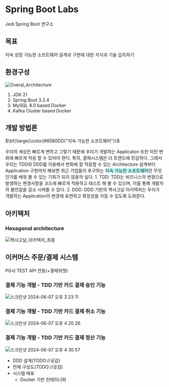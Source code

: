 # Spring Boot Labs
Jedi Spring Boot 연구소

## 목표
지속 성장 가능한 소프트웨어 설계과 구현에 대한 지식과 기술 습득하기

## 환경구성
![Overal_Architecture](https://github.com/jinho-yoo-jack/jedi-spring-labs/assets/58014147/e40f3347-48be-4140-8798-0a20c1512264)
1. JDK 21
2. Spring Boot 3.2.4
4. MySQL 8.0 based Docker
5. Kafka Cluster based Docker


## 개발 방법론
<p>$\bf{\large{\color{#6580DD}"지속 가능한 소프트웨어"}}$</p>
우리의 세상은 빠르게 변하고 그렇기 때문에 우리가 개발하는 Applicaton 또한 이런 변화에 빠르게 적응 할 수 있어야 한다. 
특히, 결제시스템은 더 트렌드에 민감하다. 그래서 우리는 TDD와 DDD를 이용해서 변화에 잘 적응할 수 있는 Architecture 설계부터 Application 구현까지 해보면 
최근 기업들이 추구하는 <span style="background-color:#C0FFFF">지속 가능한 소프트웨어</span>란 무엇인가를 배워 볼 수 있는 기회가 되지 않을까 싶다.
1. TDD: TDD는 비즈니스의 변경으로 발생하는 변경사항을 코드에 빠르게 적용하고 테스트 해 볼 수 있으며, 이를 통해 개발자의 불안감을 감소 시켜줄 수 있다.
2. DDD: DDD 기반의 헥사고날 아키텍처는 우리가 개발하는 Application이 변경에 유연하고 확장성을 가질 수 있도록 도와준다.

## 아키텍처
### Hexagonal architecture
![헥사고날_아키텍처_최종](https://github.com/jinho-yoo-jack/jedi-spring-labs/assets/58014147/b3662d81-b3d2-4ef1-9a5f-fba7c765ecde)


## 이커머스 주문/결제 시스템
PG사 TEST API 연동(+결제위젯)
### 결제 기능 개발 - TDD 기반 카드 결제 승인 기능
![스크린샷 2024-06-07 오후 3 23 11](https://github.com/jinho-yoo-jack/jedi-spring-labs/assets/58014147/95cfcff2-274a-458e-a849-994205355ce6)
### 결제 기능 개발 - TDD 기반 카드 결제 취소 기능
![스크린샷 2024-06-07 오후 4 20 26](https://github.com/jinho-yoo-jack/jedi-spring-labs/assets/58014147/90796985-832b-4afc-a948-266161a92b79)
### 결제 기능 개발 - TDD 기반 카드 결제 정산 기능
![스크린샷 2024-06-07 오후 4 30 57](https://github.com/jinho-yoo-jack/jedi-spring-labs/assets/58014147/263c998c-9cdd-42c5-a825-8c01ad5ea69a)
   - DDD 설계(TODO://곶감)
   - 전체 구성도(TODO://곶감)
   - 시스템 배포
     - Docker 기반 컨테이너화
